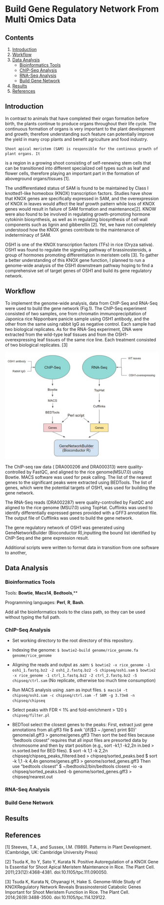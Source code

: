 # Build Gene Regulatory Network From Multi Omics Data

## Contents
1. [Introduction](#introduction)
2. [Workflow](#workflow)
3. [Data Analysis](#data-analysis)
    * [Bioinformatics Tools](#bioinformatics-tools)
    * [ChIP-Seq Analysis](#chip-seq-analysis)
    * [RNA-Seq Analysis](#rna-seq-analysis)
    * [Build Gene Network](#build-gene-network)
4. [Results](#results)
5. [References](#references)

## Introduction
In contrast to animals that have completed their organ formation before birth, the plants continue to produce organs throughout their life cycle. The continuous formation of organs is very important to the plant development and growth; therefore understanding such feature can potentially improve the yield in many crop plants and benefit agriculture and food industry. 

	Shoot apical meristem (SAM) is responsible for the continous growth of plant organs. It 
is a region in a growing shoot consisting of self-renewing stem cells that can be transitioned into different specialized cell types such as leaf and flower cells, therefore playing an important part in the formation of aboveground organs/tissues [1]. 

The undifferentiated status of SAM is found to be maintained by Class I knotted1-like homeobox (KNOX) transcription factors. Studies have show that KNOX genes are specifically expressed in SAM, and the overexpression of KNOX in leaves would affect the leaf growth pattern while loss of KNOX genes would result in failure of SAM formation and maintenance[2]. KNOW were also found to be involved in regulating growth-promoting hormone cytokinin biosynthesis, as well as in regulating biosynthesis of cell wall components such as lignin and gibberellin [2]. Yet, we have not completely understood how the KNOX genes contribute to the maintenance of indeterminacy of SAM.

OSH1 is one of the KNOX transcription factors (TFs) in rice (Oryza sativa). OSH1 was found to regulate the signaling pathway of brassinosteroids, a group of hormones promoting differentiation in meristem cells [3]. To gather a better understanding of this KNOX gene function, I planned to run a genome-wide analysis of the OSH1 downstream pathway hoping to find a comprehensive set of target genes of OSH1 and build its gene regulatory network. 

## Workflow
To implement the genome-wide analysis, data from ChIP-Seq and RNA-Seq were used to build the gene network (Fig.1). The ChIP-Seq experiment consisted of two samples, one from chromatin immunoprecipitation of Japonica rice Nipponbare panicle sample using OSH1 antibody, and the other from the same  using rabbit IgG as negative control. Each sample had two biological replicates. As for the RNA-Seq experiment, DNA were extracted from  the wild-type leaf tissues and from the OSH1-overexpressing leaf tissues of the same rice line. Each treatment consisted of two biological replicates. [3]

![workflow](./images/workflow.jpg)

The ChIP-seq raw data ( DRA000206 and DRA000313) were quality-controlled by FastQC, and aligned to the rice genome(MSU7.0) using Bowtie. MACS software was used for peak calling. The list of the nearest genes to the significant peaks were extracted using BEDTools. The list of genes, which were the potential targets of OSH1, was used for building the gene network. 

The RNA-Seq reads (DRA002287) were quality-controlled by FastQC and aligned to the rice genome (MSU7.0) using TopHat. Cufflinks was used to identify differentially expressed genes provided with a GFF3 annotation file. The output file of Cufflinks was used to build the gene network.

The gene regulatory network of OSH1 was generated using GeneNetworkBuilder (Bioconductor R),inputting the bound list identified by ChIP-Seq and the gene expression result. 

Additional scripts were written to format data in transition from one software to another, 

## Data Analysis

### Bioinformatics Tools

Tools: **Bowtie**, **Macs14**, **Bedtools**,**

Programming languages: **Perl**, **R**, **Bash**. 

Add all the bioinformatics tools to the class path, so they can be used without typing the full path.

### ChIP-Seq Analysis
- Set working directory to the root directory of this repository.
- Indexing the genome:
`$ bowtie2-build genome/rice_genome.fa genome/rice_genome`

- Aligning the reads and output as .sam: 
`$ bowtie2 -x rice_genome -1 osh1_1.fastq.bz2 -2 osh1_2.fastq.bz2 -S chipseq/osh1.sam`
`$ bowtie2 -x rice_genome -1 ctrl_1.fastq.bz2 -2 ctrl_2.fastq.bz2 -S chipseq/ctrl.sam`
(No replicate, otherwise too much time consumption)

- Run MACS analysis using .sam as input files.
`$ macs14 -t chipseq/osh1.sam -c chipseq/ctrl.sam -f SAM -g 3.73e8 -n chipseq/chipseq`

- Select peaks with FDR < 1% and fold-enrichment > 120
`$ chipseq/filter.pl`

- BEDTool select the closest genes to the peaks:
First, extract just gene annotations from all.gff3 file
$ awk '{if($3 ~ /gene/) print $0}' genome/all.gff3 > genome/genes.gff3
Then sort the bed files because “bedtools closest” requires that all input files are presorted data by chromosome and then by start position (e.g., sort -k1,1 -k2,2n in.bed > in.sorted.bed for BED files).
$ sort -k 1,1 -k 2,2n chipseq/chipseq_peaks_filtered.bed > chipseq/sorted_peaks.bed
$ sort -k 1,1 -k 4,4n genome/genes.gff3 > genome/sorted_genes.gff3
Then use “bedtools closest”
$ ~/bedtools2/bin/bedtools closest -io -a chipseq/sorted_peaks.bed -b genome/sorted_genes.gff3 > chipseq/nearest.out

### RNA-Seq Analysis


### Build Gene Network


## Results


## References

[1] Steeves, T.A., and Sussex, I.M. (1989). Patterns in Plant Development. (Cambridge, UK: Cambridge University Press)

[2] Tsuda K, Ito Y, Sato Y, Kurata N. Positive Autoregulation of a KNOX Gene Is Essential for Shoot Apical Meristem Maintenance in Rice. The Plant Cell. 2011;23(12):4368-4381. doi:10.1105/tpc.111.090050.

[3] Tsuda K, Kurata N, Ohyanagi H, Hake S. Genome-Wide Study of KNOXRegulatory Network Reveals Brassinosteroid Catabolic Genes Important for Shoot Meristem Function in Rice. The Plant Cell. 2014;26(9):3488-3500. doi:10.1105/tpc.114.129122.